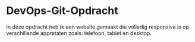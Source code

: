 # DevOps-Git-Opdracht

In deze opdracht heb ik een website gemaakt die volledig responsive is op verschillende apprataten zoals: telefoon, tablet en desktop. 
